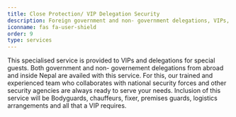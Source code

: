 ```yaml
---
title: Close Protection/ VIP Delegation Security
description: Foreign government and non- government delegations, VIPs, special guests
iconname: fas fa-user-shield
order: 9
type: services
---
```

This specialised service is provided to VIPs and delegations for special guests. Both government and non- governement delegations from abroad and inside Nepal are availed with this service. For this, our trained and experienced team who collaborates with national security forces and other security agencies are always ready to serve your needs. Inclusion of this service will be Bodyguards, chauffeurs, fixer, premises guards, logistics arrangements and all that a VIP requires.